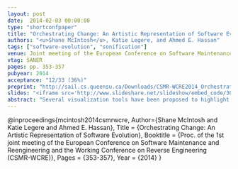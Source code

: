 ```yaml
---
layout: post
date:  2014-02-03 00:00:00
type: "shortconfpaper"
title: "Orchestrating Change: An Artistic Representation of Software Evolution"
authors: "<u>Shane McIntosh</u>, Katie Legere, and Ahmed E. Hassan"
tags: ["software-evolution", "sonification"]
venue: Joint meeting of the European Conference on Software Maintenance and Reengineering and the Working Conference on Reverse Engineering
vtag: SANER
pages: pp. 353-357
pubyear: 2014
acceptance: "12/33 (36%)"
preprint: "http://sail.cs.queensu.ca/Downloads/CSMR-WCRE2014_OrchestratingChange:AnArtisticRepresentationOfSoftwareEvolution.pdf"
slides: "<iframe src='http://www.slideshare.net/slideshow/embed_code/30906751' width='427' height='356' frameborder='0' marginwidth='0' marginheight='0' scrolling='no' style='border:1px solid #CCC; border-width:1px 1px 0; margin-bottom:5px; max-width: 100%;' allowfullscreen> </iframe>"
abstract: "Several visualization tools have been proposed to highlight interesting software evolution phenomena. These tools help practitioners to navigate large and complex software systems, and also support researchers in studying software evolution. However, little work has explored the use of sound in the context of software evolution. In this paper, we propose the use of musical interpretation to support exploration of software evolution data. In order to generate music inspired by software evolution, we use parameter-based sonification, i.e., a mapping of dataset characteristics to sound. Our approach yields musical scores that can be played synthetically or by a symphony orchestra. In designing our approach, we address three challenges: (1) the generated music must be aesthetically pleasing, (2) the generated music must accurately reflect the changes that have occurred, and (3) a small group of musicians must be able to impersonate a large development team. We assess the feasibility of our approach using historical data from Eclipse, which yields promising results."
---
```

@inproceedings{mcintosh2014csmrwcre,
	Author={Shane McIntosh and Katie Legere and Ahmed E. Hassan},
	Title = {Orchestrating Change: An Artistic Representation of Software Evolution},
	Booktitle = {Proc. of the 1st joint meeting of the European Conference on Software Maintenance and Reengineering and the Working Conference on Reverse Engineering (CSMR-WCRE)},
	Pages = {353-357},
	Year = {2014}
}
